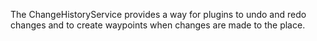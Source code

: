The ChangeHistoryService provides a way for plugins to undo and redo changes
and to create waypoints when changes are made to the place.